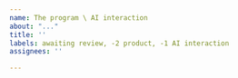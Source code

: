 ```yaml
---
name: The program \ AI interaction
about: "..."
title: ''
labels: awaiting review, -2 product, -1 AI interaction
assignees: ''

---
```



